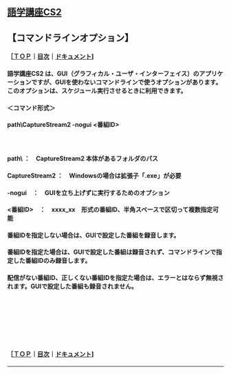 ## [語学講座CS2](https://csreviser.github.io/CaptureStream2/)  
## 【コマンドラインオプション】     
#### ［[ＴＯＰ](./)**｜**[目次](./#目次)**｜**[ドキュメント](./#ドキュメント-1)]
#### 語学講座CS2 は、GUI（グラフィカル・ユーザ・インターフェイス）のアプリケーションですが、GUIを使わないコマンドラインで使うオプションがあります。このオプションは、スケジュール実行させるときに利用できます。
####              
#### ＜コマンド形式＞
#### path\CaptureStream2 -nogui <番組ID>
#### 　　　　
#### path\  ：　CaptureStream2 本体があるフォルダのパス
#### CaptureStream2  ：　Windowsの場合は拡張子「.exe」が必要
#### -nogui　：　GUIを立ち上げずに実行するためのオプション
#### <番組ID>　：　xxxx_xx　形式の番組ID、半角スペースで区切って複数指定可能
#### 番組IDを指定しない場合は、GUIで設定した番組を録音します。
#### 番組IDを指定た場合は、GUIで設定した番組は録音されず、コマンドラインで指定した番組IDのみ録音します。
#### 配信がない番組ID、正しくない番組IDを指定た場合は、エラーとはならず無視されます。GUIで設定した番組も録音されません。
## 　　　　
## 　　　　

#### ［[ＴＯＰ](./)**｜**[目次](./#目次)**｜**[ドキュメント](./#ドキュメント-1)] 

*** 
 <link rel="shortcut icon" type="image/x-icon" href="https://avatars.githubusercontent.com/u/46049273?v=4">
 <meta name="twitter:image:src" content="https://avatars.githubusercontent.com/u/46049273?v=4">
